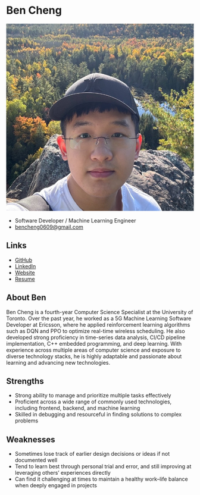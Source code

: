# Ben Cheng

![Ben Cheng Profile](./BenChengPhoto.jpg)

- Software Developer / Machine Learning Engineer
- bencheng0609@gmail.com

## Links

- [GitHub](https://github.com/BenCheng2)
- [LinkedIn](https://www.linkedin.com/in/bencheng2/)
- [Website](https://bencheng2.github.io/)
- [Resume](https://bencheng2.github.io/files/CV_20250904.pdf)

## About Ben

Ben Cheng is a fourth-year Computer Science Specialist at the University of Toronto. Over the past year, he worked as a 5G Machine Learning Software Developer at Ericsson, where he applied reinforcement learning algorithms such as DQN and PPO to optimize real-time wireless scheduling. He also developed strong proficiency in time-series data analysis, CI/CD pipeline implementation, C++ embedded programming, and deep learning. With experience across multiple areas of computer science and exposure to diverse technology stacks, he is highly adaptable and passionate about learning and advancing new technologies.

## Strengths

- Strong ability to manage and prioritize multiple tasks effectively
- Proficient across a wide range of commonly used technologies, including frontend, backend, and machine learning  
- Skilled in debugging and resourceful in finding solutions to complex problems

## Weaknesses

- Sometimes lose track of earlier design decisions or ideas if not documented well
- Tend to learn best through personal trial and error, and still improving at leveraging others’ experiences directly
- Can find it challenging at times to maintain a healthy work–life balance when deeply engaged in projects
